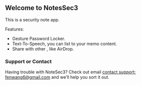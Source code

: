 ## Welcome to NotesSec3

This is a security note app. 

Features:

* Gesture Password Locker.
* Text-To-Speech, you can list to your memo content.
* Share with other , like AirDrop.

### Support or Contact

Having trouble with NoteSec3? Check out email [contact support: fenwang6@gmail.com](mailto:fenwang6@gmail.com) and we’ll help you sort it out.
